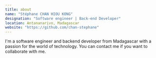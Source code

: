```yaml
---
title: about
name: "Stéphane CHAN HIOU KONG"
designation: "Software engineer | Back-end Developer"
location: Antananarivo, Madagascar
website: "https://github.com/chan-stephane"
---
```


I'm a software engineer and backend developer from Madagascar with a passion for the world of technology. You can contact me if you want to collaborate with me.
